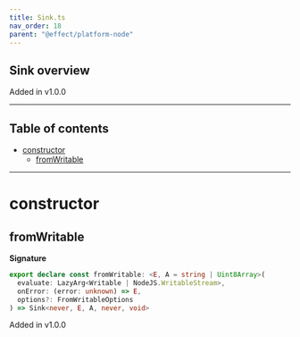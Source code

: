 ```yaml
---
title: Sink.ts
nav_order: 18
parent: "@effect/platform-node"
---
```


## Sink overview

Added in v1.0.0

---

<h2 class="text-delta">Table of contents</h2>

- [constructor](#constructor)
  - [fromWritable](#fromwritable)

---

# constructor

## fromWritable

**Signature**

```ts
export declare const fromWritable: <E, A = string | Uint8Array>(
  evaluate: LazyArg<Writable | NodeJS.WritableStream>,
  onError: (error: unknown) => E,
  options?: FromWritableOptions
) => Sink<never, E, A, never, void>
```

Added in v1.0.0

